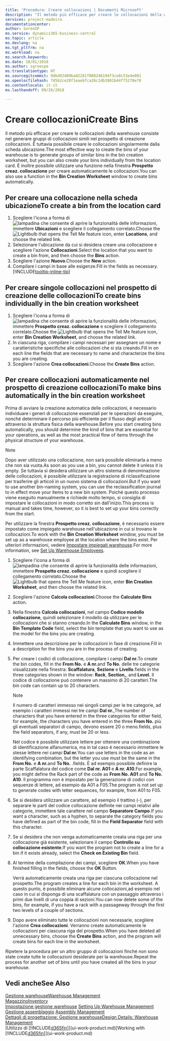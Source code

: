 ```yaml
---
title: 'Procedura: Creare collocazioni | Documenti Microsoft'
description: "Il metodo più efficace per creare le collocazioni della warehouse consiste nel generare gruppi di collocazioni simili nel prospetto di creazione delle collocazioni. È tuttavia possibile creare le collocazioni singolarmente."
services: project-madeira
documentationcenter: 
author: SorenGP
ms.service: dynamics365-business-central
ms.topic: article
ms.devlang: na
ms.tgt_pltfrm: na
ms.workload: na
ms.search.keywords: 
ms.date: 10/01/2018
ms.author: sgroespe
ms.translationtype: HT
ms.sourcegitcommit: 9dbd92409ba02281f008246194f3ce0c53e4e001
ms.openlocfilehash: 7d5b2ce28f1eaebfca26c2db3801b44ff5278e78
ms.contentlocale: it-it
ms.lasthandoff: 09/28/2018

---
```

# <a name="create-bins"></a><span data-ttu-id="4eef0-103">Creare collocazioni</span><span class="sxs-lookup"><span data-stu-id="4eef0-103">Create Bins</span></span>
<span data-ttu-id="4eef0-104">Il metodo più efficace per creare le collocazioni della warehouse consiste nel generare gruppi di collocazioni simili nel prospetto di creazione collocazioni. È tuttavia possibile creare le collocazioni singolarmente dalla scheda ubicazione.</span><span class="sxs-lookup"><span data-stu-id="4eef0-104">The most effective way to create the bins of your warehouse is to generate groups of similar bins in the bin creation worksheet, but you can also create your bins individually from the location card.</span></span> <span data-ttu-id="4eef0-105">È inoltre possibile utilizzare una funzione nella finestra **Prospetto creaz. collocazione** per creare automaticamente le collocazioni.</span><span class="sxs-lookup"><span data-stu-id="4eef0-105">You can also use a function in the **Bin Creation Worksheet** window to create bins automatically.</span></span>  

## <a name="to-create-a-bin-from-the-location-card"></a><span data-ttu-id="4eef0-106">Per creare una collocazione nella scheda ubicazione</span><span class="sxs-lookup"><span data-stu-id="4eef0-106">To create a bin from the location card</span></span>  
1.  <span data-ttu-id="4eef0-107">Scegliere l'icona a forma di ![lampadina che consente di aprire la funzionalità delle informazioni](media/ui-search/search_small.png "Informazioni sull'operazione che si desidera eseguire"), immettere **Ubicazioni** e scegliere il collegamento correlato.</span><span class="sxs-lookup"><span data-stu-id="4eef0-107">Choose the ![Lightbulb that opens the Tell Me feature](media/ui-search/search_small.png "Tell me what you want to do") icon, enter **Locations**, and choose the related link.</span></span>  
2.  <span data-ttu-id="4eef0-108">Selezionare l'ubicazione da cui si desidera creare una collocazione e scegliere l'azione **Collocazioni**.</span><span class="sxs-lookup"><span data-stu-id="4eef0-108">Select the location that you want to create a bin from, and then choose the **Bins** action.</span></span>  
3. <span data-ttu-id="4eef0-109">Scegliere l'azione **Nuovo**.</span><span class="sxs-lookup"><span data-stu-id="4eef0-109">Choose the **New** action.</span></span>
4. <span data-ttu-id="4eef0-110">Compilare i campi in base alle esigenze.</span><span class="sxs-lookup"><span data-stu-id="4eef0-110">Fill in the fields as necessary.</span></span> [!INCLUDE[tooltip-inline-tip](includes/tooltip-inline-tip_md.md)]  

## <a name="to-create-bins-individually-in-the-bin-creation-worksheet"></a><span data-ttu-id="4eef0-111">Per creare singole collocazioni nel prospetto di creazione delle collocazioni</span><span class="sxs-lookup"><span data-stu-id="4eef0-111">To create bins individually in the bin creation worksheet</span></span>  
1.  <span data-ttu-id="4eef0-112">Scegliere l'icona a forma di ![lampadina che consente di aprire la funzionalità delle informazioni](media/ui-search/search_small.png "Informazioni sull'operazione che si desidera eseguire"), immettere **Prospetto creaz. collocazione** e scegliere il collegamento correlato.</span><span class="sxs-lookup"><span data-stu-id="4eef0-112">Choose the ![Lightbulb that opens the Tell Me feature](media/ui-search/search_small.png "Tell me what you want to do") icon, enter **Bin Creation Worksheet**, and choose the related link.</span></span>  
2.  <span data-ttu-id="4eef0-113">In ciascuna riga, compilare i campi necessari per assegnare un nome e caratteristiche specifiche alle collocazioni che si sta creando.</span><span class="sxs-lookup"><span data-stu-id="4eef0-113">Fill in on each line the fields that are necessary to name and characterize the bins you are creating.</span></span>  
3.  <span data-ttu-id="4eef0-114">Scegliere l'azione **Crea collocazioni**.</span><span class="sxs-lookup"><span data-stu-id="4eef0-114">Choose the **Create Bins** action.</span></span>  

## <a name="to-make-bins-automatically-in-the-bin-creation-worksheet"></a><span data-ttu-id="4eef0-115">Per creare collocazioni automaticamente nel prospetto di creazione collocazioni</span><span class="sxs-lookup"><span data-stu-id="4eef0-115">To make bins automatically in the bin creation worksheet</span></span>  
<span data-ttu-id="4eef0-116">Prima di avviare la creazione automatica delle collocazioni, è necessario individuare i generi di collocazione essenziali per le operazioni da eseguire, nonché determinare il percorso più efficiente per il flusso degli articoli attraverso la struttura fisica della warehouse.</span><span class="sxs-lookup"><span data-stu-id="4eef0-116">Before you start creating bins automatically, you should determine the kind of bins that are essential for your operations, as well as the most practical flow of items through the physical structure of your warehouse.</span></span>  

> [!NOTE]  
>  <span data-ttu-id="4eef0-117">Dopo aver utilizzato una collocazione, non sarà possibile eliminarla a meno che non sia vuota.</span><span class="sxs-lookup"><span data-stu-id="4eef0-117">As soon as you use a bin, you cannot delete it unless it is empty.</span></span> <span data-ttu-id="4eef0-118">Se tuttavia si desidera utilizzare un altro sistema di denominazione delle collocazioni, è possibile utilizzare la registrazione di riclassificazione per trasferire gli articoli in un nuovo sistema di collocazioni.</span><span class="sxs-lookup"><span data-stu-id="4eef0-118">But if you want to use another bin-naming system, you can use the reclassification journal to in effect move your items to a new bin system.</span></span> <span data-ttu-id="4eef0-119">Poiché questo processo viene eseguito manualmente e richiede molto tempo, si consiglia di impostare le collocazioni in modo corretto sin dall'inizio.</span><span class="sxs-lookup"><span data-stu-id="4eef0-119">This process is manual and takes time, however, so it is best to set up your bins correctly from the start.</span></span>  

<span data-ttu-id="4eef0-120">Per utilizzare la finestra **Prospetto creaz. collocazione**, è necessario essere impostato come impiegato warehouse nell'ubicazione in cui si trovano le collocazioni.</span><span class="sxs-lookup"><span data-stu-id="4eef0-120">To work with the **Bin Creation Worksheet** window, you must be set up as a warehouse employee at the location where the bins exist.</span></span> <span data-ttu-id="4eef0-121">Per ulteriori informazioni, vedere [Impostare impiegati warehouse](warehouse-how-to-set-up-warehouse-employees.md).</span><span class="sxs-lookup"><span data-stu-id="4eef0-121">For more information, see [Set Up Warehouse Employees](warehouse-how-to-set-up-warehouse-employees.md).</span></span>    

1.  <span data-ttu-id="4eef0-122">Scegliere l'icona a forma di ![lampadina che consente di aprire la funzionalità delle informazioni](media/ui-search/search_small.png "Informazioni sull'operazione che si desidera eseguire"), immettere **Prospetto creaz. collocazione** e quindi scegliere il collegamento correlato.</span><span class="sxs-lookup"><span data-stu-id="4eef0-122">Choose the ![Lightbulb that opens the Tell Me feature](media/ui-search/search_small.png "Tell me what you want to do") icon, enter **Bin Creation Worksheet**, and then choose the related link.</span></span>  
2.  <span data-ttu-id="4eef0-123">Scegliere l'azione **Calcola collocazioni**.</span><span class="sxs-lookup"><span data-stu-id="4eef0-123">Choose the **Calculate Bins** action.</span></span>
3. <span data-ttu-id="4eef0-124">Nella finestra **Calcola collocazioni**, nel campo **Codice modello collocazione**, quindi selezionare il modello da utilizzare per le collocazioni che si stanno creando.</span><span class="sxs-lookup"><span data-stu-id="4eef0-124">In the **Calculate Bins** window, in the **Bin Template Code** field, select the bin template that you want to use as the model for the bins you are creating.</span></span>
4.  <span data-ttu-id="4eef0-125">Immettere una descrizione per le collocazioni in fase di creazione.</span><span class="sxs-lookup"><span data-stu-id="4eef0-125">Fill in a description for the bins you are in the process of creating.</span></span>  
5.  <span data-ttu-id="4eef0-126">Per creare i codici di collocazione, compilare i campi **Dal nr.**</span><span class="sxs-lookup"><span data-stu-id="4eef0-126">To create the bin codes, fill in the **From No.**</span></span> <span data-ttu-id="4eef0-127">e **A nr.**</span><span class="sxs-lookup"><span data-stu-id="4eef0-127">and **To No.**</span></span> <span data-ttu-id="4eef0-128">delle tre categorie visualizzate nella finestra: **Scaffalatura**, **Sezione** e **Livello**.</span><span class="sxs-lookup"><span data-stu-id="4eef0-128">fields in the three categories shown in the window: **Rack**, **Section,**, and **Level.**</span></span> <span data-ttu-id="4eef0-129">Il codice di collocazione può contenere un massimo di 20 caratteri.</span><span class="sxs-lookup"><span data-stu-id="4eef0-129">The bin code can contain up to 20 characters.</span></span>  

    > [!NOTE]  
    >  <span data-ttu-id="4eef0-130">Il numero di caratteri immesso nei singoli campi per le tre categorie, ad esempio i caratteri immessi nei tre campi **Dal nr.**,</span><span class="sxs-lookup"><span data-stu-id="4eef0-130">The number of characters that you have entered in the three categories for either field, for example, the characters you have entered in the three **From No.**</span></span> <span data-ttu-id="4eef0-131">più gli eventuali separatori di campo, devono essere 20 o meno.</span><span class="sxs-lookup"><span data-stu-id="4eef0-131">fields, plus the field separators, if any, must be 20 or less.</span></span>  

     <span data-ttu-id="4eef0-132">Nel codice è possibile utilizzare lettere per ottenere una combinazione di identificazione alfanumerica, ma in tal caso è necessario immettere le stesse lettere nei campi **Dal nr.**</span><span class="sxs-lookup"><span data-stu-id="4eef0-132">You can use letters in the code as an identifying combination, but the letter you use must be the same in the **From No.**</span></span> <span data-ttu-id="4eef0-133">e **A nr.**</span><span class="sxs-lookup"><span data-stu-id="4eef0-133">and **To No.**</span></span> <span data-ttu-id="4eef0-134">.</span><span class="sxs-lookup"><span data-stu-id="4eef0-134">fields.</span></span> <span data-ttu-id="4eef0-135">È ad esempio possibile definire la parte Scaffalatura del codice come **Dal nr. A01** e **A nr. A10**.</span><span class="sxs-lookup"><span data-stu-id="4eef0-135">For example, you might define the Rack part of the code as **From No. A01** and **To No. A10**.</span></span> <span data-ttu-id="4eef0-136">Il programma non è impostato per la generazione di codici con sequenze di lettere, ad esempio da A01 a F05.</span><span class="sxs-lookup"><span data-stu-id="4eef0-136">The program is not set up to generate codes with letter sequences, for example, from A01 to F05.</span></span>  

6.  <span data-ttu-id="4eef0-137">Se si desidera utilizzare un carattere, ad esempio il trattino (-), per separare le parti del codice collocazione definite nei campi relativi alle categorie, immettere tale carattere nel campo **Separatore Campo**.</span><span class="sxs-lookup"><span data-stu-id="4eef0-137">If you want a character, such as a hyphen, to separate the category fields you have defined as part of the bin code, fill in the **Field Separator** field with this character.</span></span>  
7.  <span data-ttu-id="4eef0-138">Se si desidera che non venga automaticamente creata una riga per una collocazione già esistente, selezionare il campo **Controllo su collocazione esistente**.</span><span class="sxs-lookup"><span data-stu-id="4eef0-138">If you want the program not to create a line for a bin if it exists already, select the **Check on Existing Bin** field.</span></span>  
8. <span data-ttu-id="4eef0-139">Al termine della compilazione dei campi, scegliere **OK**.</span><span class="sxs-lookup"><span data-stu-id="4eef0-139">When you have finished filling in the fields, choose the **OK** Button.</span></span>

    <span data-ttu-id="4eef0-140">Verrà automaticamente creata una riga per ciascuna collocazione nel prospetto.</span><span class="sxs-lookup"><span data-stu-id="4eef0-140">The program creates a line for each bin in the worksheet.</span></span> <span data-ttu-id="4eef0-141">A questo punto, è possibile eliminare alcune collocazioni,ad esempio nel caso in cui si disponga di una scaffalatura con un passaggio attraverso i primi due livelli di una coppia di sezioni.</span><span class="sxs-lookup"><span data-stu-id="4eef0-141">You can now delete some of the bins, for example, if you have a rack with a passageway through the first two levels of a couple of sections.</span></span>  

9. <span data-ttu-id="4eef0-142">Dopo avere eliminato tutte le collocazioni non necessarie, scegliere l'azione **Crea collocazioni**. Verranno create automaticamente le collocazioni per ciascuna riga del prospetto.</span><span class="sxs-lookup"><span data-stu-id="4eef0-142">When you have deleted all unnecessary bins, choose the **Create Bins** action, and the program will create bins for each line in the worksheet.</span></span>  

<span data-ttu-id="4eef0-143">Ripetere la procedura per un altro gruppo di collocazioni finché non sono state create tutte le collocazioni desiderate per la warehouse.</span><span class="sxs-lookup"><span data-stu-id="4eef0-143">Repeat the process for another set of bins until you have created all the bins in your warehouse.</span></span>  

## <a name="see-also"></a><span data-ttu-id="4eef0-144">Vedi anche</span><span class="sxs-lookup"><span data-stu-id="4eef0-144">See Also</span></span>  
[<span data-ttu-id="4eef0-145">Gestione warehouse</span><span class="sxs-lookup"><span data-stu-id="4eef0-145">Warehouse Management</span></span>](warehouse-manage-warehouse.md)  
[<span data-ttu-id="4eef0-146">Magazzino</span><span class="sxs-lookup"><span data-stu-id="4eef0-146">Inventory</span></span>](inventory-manage-inventory.md)  
<span data-ttu-id="4eef0-147">[Impostazione gestione warehouse](warehouse-setup-warehouse.md)   </span><span class="sxs-lookup"><span data-stu-id="4eef0-147">[Setting Up Warehouse Management](warehouse-setup-warehouse.md)   </span></span>  
<span data-ttu-id="4eef0-148">[Gestione assemblaggio](assembly-assemble-items.md)  </span><span class="sxs-lookup"><span data-stu-id="4eef0-148">[Assembly Management](assembly-assemble-items.md)  </span></span>  
[<span data-ttu-id="4eef0-149">Dettagli di progettazione: Gestione warehouse</span><span class="sxs-lookup"><span data-stu-id="4eef0-149">Design Details: Warehouse Management</span></span>](design-details-warehouse-management.md)  
<span data-ttu-id="4eef0-150">[Utilizzo di [!INCLUDE[d365fin](includes/d365fin_md.md)]](ui-work-product.md)</span><span class="sxs-lookup"><span data-stu-id="4eef0-150">[Working with [!INCLUDE[d365fin](includes/d365fin_md.md)]](ui-work-product.md)</span></span>

